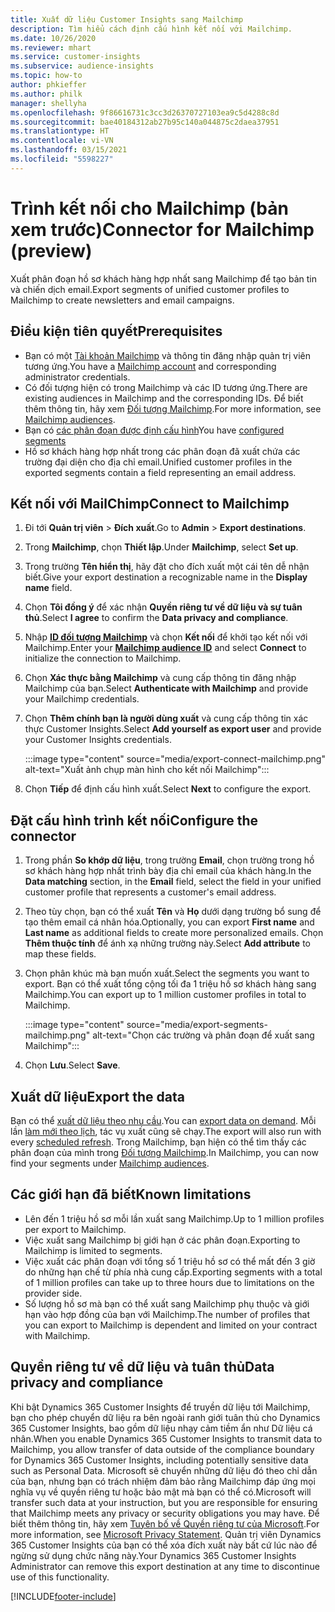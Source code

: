 ```yaml
---
title: Xuất dữ liệu Customer Insights sang Mailchimp
description: Tìm hiểu cách định cấu hình kết nối với Mailchimp.
ms.date: 10/26/2020
ms.reviewer: mhart
ms.service: customer-insights
ms.subservice: audience-insights
ms.topic: how-to
author: phkieffer
ms.author: philk
manager: shellyha
ms.openlocfilehash: 9f86616731c3cc3d26370727103ea9c5d4288c8d
ms.sourcegitcommit: bae40184312ab27b95c140a044875c2daea37951
ms.translationtype: HT
ms.contentlocale: vi-VN
ms.lasthandoff: 03/15/2021
ms.locfileid: "5598227"
---
```

# <a name="connector-for-mailchimp-preview"></a><span data-ttu-id="9594b-103">Trình kết nối cho Mailchimp (bản xem trước)</span><span class="sxs-lookup"><span data-stu-id="9594b-103">Connector for Mailchimp (preview)</span></span>

<span data-ttu-id="9594b-104">Xuất phân đoạn hồ sơ khách hàng hợp nhất sang Mailchimp để tạo bản tin và chiến dịch email.</span><span class="sxs-lookup"><span data-stu-id="9594b-104">Export segments of unified customer profiles to Mailchimp to create newsletters and email campaigns.</span></span>

## <a name="prerequisites"></a><span data-ttu-id="9594b-105">Điều kiện tiên quyết</span><span class="sxs-lookup"><span data-stu-id="9594b-105">Prerequisites</span></span>

-   <span data-ttu-id="9594b-106">Bạn có một [Tài khoản Mailchimp](https://mailchimp.com/) và thông tin đăng nhập quản trị viên tương ứng.</span><span class="sxs-lookup"><span data-stu-id="9594b-106">You have a [Mailchimp account](https://mailchimp.com/) and corresponding administrator credentials.</span></span>
-   <span data-ttu-id="9594b-107">Có đối tượng hiện có trong Mailchimp và các ID tương ứng.</span><span class="sxs-lookup"><span data-stu-id="9594b-107">There are existing audiences in Mailchimp and the corresponding IDs.</span></span> <span data-ttu-id="9594b-108">Để biết thêm thông tin, hãy xem [Đối tượng Mailchimp](https://mailchimp.com/help/create-audience/).</span><span class="sxs-lookup"><span data-stu-id="9594b-108">For more information, see [Mailchimp audiences](https://mailchimp.com/help/create-audience/).</span></span>
-   <span data-ttu-id="9594b-109">Bạn có [các phân đoạn được định cấu hình](segments.md)</span><span class="sxs-lookup"><span data-stu-id="9594b-109">You have [configured segments](segments.md)</span></span>
-   <span data-ttu-id="9594b-110">Hồ sơ khách hàng hợp nhất trong các phân đoạn đã xuất chứa các trường đại diện cho địa chỉ email.</span><span class="sxs-lookup"><span data-stu-id="9594b-110">Unified customer profiles in the exported segments contain a field representing an email address.</span></span>

## <a name="connect-to-mailchimp"></a><span data-ttu-id="9594b-111">Kết nối với MailChimp</span><span class="sxs-lookup"><span data-stu-id="9594b-111">Connect to Mailchimp</span></span>

1. <span data-ttu-id="9594b-112">Đi tới **Quản trị viên** > **Đích xuất**.</span><span class="sxs-lookup"><span data-stu-id="9594b-112">Go to **Admin** > **Export destinations**.</span></span>

1. <span data-ttu-id="9594b-113">Trong **Mailchimp**, chọn **Thiết lập**.</span><span class="sxs-lookup"><span data-stu-id="9594b-113">Under **Mailchimp**, select **Set up**.</span></span>

1. <span data-ttu-id="9594b-114">Trong trường **Tên hiển thị**, hãy đặt cho đích xuất một cái tên dễ nhận biết.</span><span class="sxs-lookup"><span data-stu-id="9594b-114">Give your export destination a recognizable name in the **Display name** field.</span></span>

1. <span data-ttu-id="9594b-115">Chọn **Tôi đồng ý** để xác nhận **Quyền riêng tư về dữ liệu và sự tuân thủ**.</span><span class="sxs-lookup"><span data-stu-id="9594b-115">Select **I agree** to confirm the **Data privacy and compliance**.</span></span>

1. <span data-ttu-id="9594b-116">Nhập **[ID đối tượng Mailchimp](https://mailchimp.com/help/find-audience-id/)** và chọn **Kết nối** để khởi tạo kết nối với Mailchimp.</span><span class="sxs-lookup"><span data-stu-id="9594b-116">Enter your **[Mailchimp audience ID](https://mailchimp.com/help/find-audience-id/)** and select **Connect** to initialize the connection to Mailchimp.</span></span>

1. <span data-ttu-id="9594b-117">Chọn **Xác thực bằng Mailchimp** và cung cấp thông tin đăng nhập Mailchimp của bạn.</span><span class="sxs-lookup"><span data-stu-id="9594b-117">Select **Authenticate with Mailchimp** and provide your Mailchimp credentials.</span></span>

1. <span data-ttu-id="9594b-118">Chọn **Thêm chính bạn là người dùng xuất** và cung cấp thông tin xác thực Customer Insights.</span><span class="sxs-lookup"><span data-stu-id="9594b-118">Select **Add yourself as export user** and provide your Customer Insights credentials.</span></span>

   :::image type="content" source="media/export-connect-mailchimp.png" alt-text="Xuất ảnh chụp màn hình cho kết nối Mailchimp":::

1. <span data-ttu-id="9594b-120">Chọn **Tiếp** để định cấu hình xuất.</span><span class="sxs-lookup"><span data-stu-id="9594b-120">Select **Next** to configure the export.</span></span>

## <a name="configure-the-connector"></a><span data-ttu-id="9594b-121">Đặt cấu hình trình kết nối</span><span class="sxs-lookup"><span data-stu-id="9594b-121">Configure the connector</span></span>

1. <span data-ttu-id="9594b-122">Trong phần **So khớp dữ liệu**, trong trường **Email**, chọn trường trong hồ sơ khách hàng hợp nhất trình bày địa chỉ email của khách hàng.</span><span class="sxs-lookup"><span data-stu-id="9594b-122">In the **Data matching** section, in the **Email** field, select the field in your unified customer profile that represents a customer's email address.</span></span> 

1. <span data-ttu-id="9594b-123">Theo tùy chọn, bạn có thể xuất **Tên** và **Họ** dưới dạng trường bổ sung để tạo thêm email cá nhân hóa.</span><span class="sxs-lookup"><span data-stu-id="9594b-123">Optionally, you can export **First name** and **Last name** as additional fields to create more personalized emails.</span></span> <span data-ttu-id="9594b-124">Chọn **Thêm thuộc tính** để ánh xạ những trường này.</span><span class="sxs-lookup"><span data-stu-id="9594b-124">Select **Add attribute** to map these fields.</span></span>

1. <span data-ttu-id="9594b-125">Chọn phân khúc mà bạn muốn xuất.</span><span class="sxs-lookup"><span data-stu-id="9594b-125">Select the segments you want to export.</span></span> <span data-ttu-id="9594b-126">Bạn có thể xuất tổng cộng tối đa 1 triệu hồ sơ khách hàng sang Mailchimp.</span><span class="sxs-lookup"><span data-stu-id="9594b-126">You can export up to 1 million customer profiles in total to Mailchimp.</span></span>

   :::image type="content" source="media/export-segments-mailchimp.png" alt-text="Chọn các trường và phân đoạn để xuất sang Mailchimp":::

1. <span data-ttu-id="9594b-128">Chọn **Lưu**.</span><span class="sxs-lookup"><span data-stu-id="9594b-128">Select **Save**.</span></span>

## <a name="export-the-data"></a><span data-ttu-id="9594b-129">Xuất dữ liệu</span><span class="sxs-lookup"><span data-stu-id="9594b-129">Export the data</span></span>

<span data-ttu-id="9594b-130">Bạn có thể [xuất dữ liệu theo nhu cầu](export-destinations.md).</span><span class="sxs-lookup"><span data-stu-id="9594b-130">You can [export data on demand](export-destinations.md).</span></span> <span data-ttu-id="9594b-131">Mỗi lần [làm mới theo lịch](system.md#schedule-tab), tác vụ xuất cũng sẽ chạy.</span><span class="sxs-lookup"><span data-stu-id="9594b-131">The export will also run with every [scheduled refresh](system.md#schedule-tab).</span></span> <span data-ttu-id="9594b-132">Trong Mailchimp, bạn hiện có thể tìm thấy các phân đoạn của mình trong [Đối tượng Mailchimp](https://mailchimp.com/help/create-audience/).</span><span class="sxs-lookup"><span data-stu-id="9594b-132">In Mailchimp, you can now find your segments under [Mailchimp audiences](https://mailchimp.com/help/create-audience/).</span></span>

## <a name="known-limitations"></a><span data-ttu-id="9594b-133">Các giới hạn đã biết</span><span class="sxs-lookup"><span data-stu-id="9594b-133">Known limitations</span></span>

- <span data-ttu-id="9594b-134">Lên đến 1 triệu hồ sơ mỗi lần xuất sang Mailchimp.</span><span class="sxs-lookup"><span data-stu-id="9594b-134">Up to 1 million profiles per export to Mailchimp.</span></span>
- <span data-ttu-id="9594b-135">Việc xuất sang Mailchimp bị giới hạn ở các phân đoạn.</span><span class="sxs-lookup"><span data-stu-id="9594b-135">Exporting to Mailchimp is limited to segments.</span></span>
- <span data-ttu-id="9594b-136">Việc xuất các phân đoạn với tổng số 1 triệu hồ sơ có thể mất đến 3 giờ do những hạn chế từ phía nhà cung cấp.</span><span class="sxs-lookup"><span data-stu-id="9594b-136">Exporting segments with a total of 1 million profiles can take up to three hours due to limitations on the provider side.</span></span> 
- <span data-ttu-id="9594b-137">Số lượng hồ sơ mà bạn có thể xuất sang Mailchimp phụ thuộc và giới hạn vào hợp đồng của bạn với Mailchimp.</span><span class="sxs-lookup"><span data-stu-id="9594b-137">The number of profiles that you can export to Mailchimp is dependent and limited on your contract with Mailchimp.</span></span>

## <a name="data-privacy-and-compliance"></a><span data-ttu-id="9594b-138">Quyền riêng tư về dữ liệu và tuân thủ</span><span class="sxs-lookup"><span data-stu-id="9594b-138">Data privacy and compliance</span></span>

<span data-ttu-id="9594b-139">Khi bật Dynamics 365 Customer Insights để truyền dữ liệu tới Mailchimp, bạn cho phép chuyển dữ liệu ra bên ngoài ranh giới tuân thủ cho Dynamics 365 Customer Insights, bao gồm dữ liệu nhạy cảm tiềm ẩn như Dữ liệu cá nhân.</span><span class="sxs-lookup"><span data-stu-id="9594b-139">When you enable Dynamics 365 Customer Insights to transmit data to Mailchimp, you allow transfer of data outside of the compliance boundary for Dynamics 365 Customer Insights, including potentially sensitive data such as Personal Data.</span></span> <span data-ttu-id="9594b-140">Microsoft sẽ chuyển những dữ liệu đó theo chỉ dẫn của bạn, nhưng bạn có trách nhiệm đảm bảo rằng Mailchimp đáp ứng mọi nghĩa vụ về quyền riêng tư hoặc bảo mật mà bạn có thể có.</span><span class="sxs-lookup"><span data-stu-id="9594b-140">Microsoft will transfer such data at your instruction, but you are responsible for ensuring that Mailchimp meets any privacy or security obligations you may have.</span></span> <span data-ttu-id="9594b-141">Để biết thêm thông tin, hãy xem [Tuyên bố về Quyền riêng tư của Microsoft](https://go.microsoft.com/fwlink/?linkid=396732).</span><span class="sxs-lookup"><span data-stu-id="9594b-141">For more information, see [Microsoft Privacy Statement](https://go.microsoft.com/fwlink/?linkid=396732).</span></span>
<span data-ttu-id="9594b-142">Quản trị viên Dynamics 365 Customer Insights của bạn có thể xóa đích xuất này bất cứ lúc nào để ngừng sử dụng chức năng này.</span><span class="sxs-lookup"><span data-stu-id="9594b-142">Your Dynamics 365 Customer Insights Administrator can remove this export destination at any time to discontinue use of this functionality.</span></span>


[!INCLUDE[footer-include](../includes/footer-banner.md)]